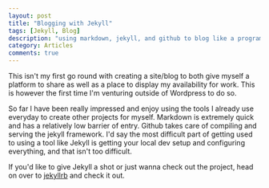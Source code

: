 ```yaml
---
layout: post
title: "Blogging with Jekyll"
tags: [Jekyll, Blog]
description: "using markdown, jekyll, and github to blog like a programmer should"
category: Articles
comments: true
---
```

This isn't my first go round with creating a site/blog to both give myself a platform to share as well as a place to display my availability for work.  This is however the first time I'm venturing outside of Wordpress to do so.

So far I have been really impressed and enjoy using the tools I already use everyday to create other projects for myself.  Markdown is extremely quick and has a relatively low barrier of entry.  Github takes care of compiling and serving the jekyll framework.  I'd say the most difficult part of getting used to using a tool like Jekyll is getting your local dev setup and configuring everything, and that isn't too difficult.

If you'd like to give Jekyll a shot or just wanna check out the project, head on over to [jekyllrb](http://www.jekyllrb.com) and check it out.
